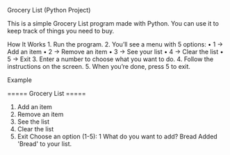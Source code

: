 
Grocery List (Python Project)

This is a simple Grocery List program made with Python. You can use it to keep track of things you need to buy.

How It Works
	1.	Run the program.
	2.	You’ll see a menu with 5 options:
	•	1 → Add an item
	•	2 → Remove an item
	•	3 → See your list
	•	4 → Clear the list
	•	5 → Exit
	3.	Enter a number to choose what you want to do.
	4.	Follow the instructions on the screen.
	5.	When you’re done, press 5 to exit.

Example

===== Grocery List =====
1. Add an item
2. Remove an item
3. See the list
4. Clear the list
5. Exit
Choose an option (1-5): 1
What do you want to add? Bread
Added 'Bread' to your list.



